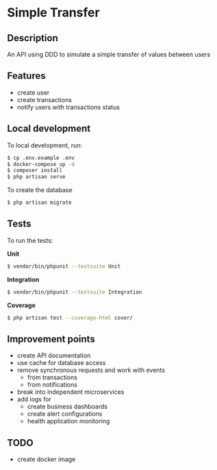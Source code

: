 # Simple Transfer

## Description
An API using DDD to simulate a simple transfer of values between users

## Features

- create user
- create transactions
- notify users with transactions status

## Local development

To local development, run:

```bash
$ cp .env.example .env
$ docker-compose up -d
$ composer install
$ php artisan serve
```

To create the database

```bash
$ php artisan migrate
```

## Tests

To run the tests:

**Unit**
```bash
$ vendor/bin/phpunit --testsuite Unit
```

**Integration**
```bash
$ vendor/bin/phpunit --testsuite Integration
```

**Coverage**
```bash
$ php artisan test --coverage-html cover/
```

## Improvement points

- create API documentation
- use cache for database access
- remove synchronous requests and work with events
  - from transactions
  - from notifications
- break into independent microservices
- add logs for
  - create business dashboards
  - create alert configurations
  - health application monitoring

## TODO

- create docker image 
